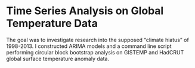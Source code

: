 # Time Series Analysis on Global Temperature Data 
The goal was to investigate research into the supposed “climate hiatus” of 1998-2013. I constructed ARIMA models and a command line script performing circular block bootstrap analysis on GISTEMP and HadCRUT global surface temperature anomaly data. 
